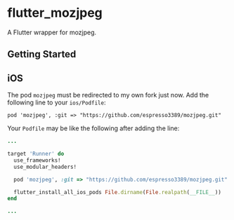 # flutter_mozjpeg

A Flutter wrapper for mozjpeg.

## Getting Started


## iOS

The pod `mozjpeg` must be redirected to my own fork just now. Add the following line to your `ios/Podfile`:

```
pod 'mozjpeg', :git => "https://github.com/espresso3389/mozjpeg.git"
```

Your `Podfile` may be like the following after adding the line:

```ruby
...

target 'Runner' do
  use_frameworks!
  use_modular_headers!

  pod 'mozjpeg', :git => "https://github.com/espresso3389/mozjpeg.git"

  flutter_install_all_ios_pods File.dirname(File.realpath(__FILE__))
end

...
```

